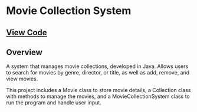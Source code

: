 # Movie Collection System

## [View Code](https://github.com/ImTimTong/Projects/tree/main/Movie-Collection-System)

## Overview
A system that manages movie collections, developed in Java. Allows users to search for movies by genre, director, or title, as well as add, remove, and view movies.

This project includes a Movie class to store movie details, a Collection class with methods to manage the movies, and a MovieCollectionSystem class to run the program and handle user input.
